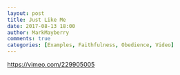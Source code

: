 ```yaml
---
layout: post
title: Just Like Me
date: 2017-08-13 18:00
author: MarkMayberry
comments: true
categories: [Examples, Faithfulness, Obedience, Video]
---
```

https://vimeo.com/229905005
